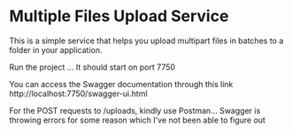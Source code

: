 # Multiple Files Upload Service

This is a simple service that helps you upload multipart files in batches to a folder in your application.

Run the project ... It should start on port 7750

You can access the Swagger documentation through this link
http://localhost:7750/swagger-ui.html

For the POST requests to /uploads, kindly use Postman... Swagger is throwing errors for some reason which I've not been able to figure out
